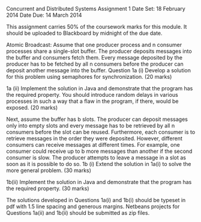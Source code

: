  Concurrent and Distributed Systems
Assignment 1
Date Set: 18 February 2014
Date Due: 14 March 2014


This assignment carries 50% of the coursework marks for this module. It should be
uploaded to Blackboard by midnight of the due date.

Atomic Broadcast: Assume that one producer process and n consumer processes
share a single-slot buffer. The producer deposits messages into the buffer and consumers fetch them. Every message deposited by the producer has to be fetched by all
n consumers before the producer can deposit another message into the buffer.
Question 1a (i) Develop a solution for this problem using semaphores for synchronization.
(20 marks)

1a (ii) Implement the solution in Java and demonstrate that the program has the required property. You should introduce random delays in various processes in such a
way that a flaw in the program, if there, would be exposed.
(20 marks)

Next, assume the buffer has b slots. The producer can deposit messages only into
empty slots and every message has to be retrieved by all n consumers before the
slot can be reused. Furthermore, each consumer is to retrieve messages in the order
they were deposited. However, different consumers can receive messages at different
times. For example, one consumer could receive up to b more messages than another
if the second consumer is slow. The producer attempts to leave a message in a slot as
soon as it is possible to do so.
1b (i) Extend the solution in 1a(i) to solve the more general problem.
(30 marks)

1b(ii) Implement the solution in Java and demonstrate that the program has the required property.
(30 marks)

The solutions developed in Questions 1a(i) and 1b(i) should be typeset in pdf with 1.5
line spacing and generous margins. Netbeans projects for Questions 1a(ii) and 1b(ii)
should be submitted as zip files.
